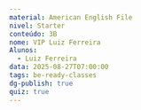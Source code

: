 ```yaml
---
material: American English File
nivel: Starter
conteúdo: 3B
nome: VIP Luiz Ferreira
Alunos:
  - Luiz Ferreira
data: 2025-08-27T07:00:00
tags: be-ready-classes
dg-publish: true
quiz: true
---
```

